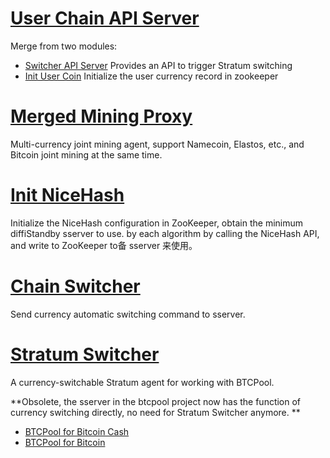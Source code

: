 # [User Chain API Server](userChainAPIServer/)

Merge from two modules:
* [Switcher API Server](userChainAPIServer/switcherAPIServer/)
  Provides an API to trigger Stratum switching
* [Init User Coin](userChainAPIServer/initUserCoin/)
  Initialize the user currency record in zookeeper

# [Merged Mining Proxy](mergedMiningProxy/)

Multi-currency joint mining agent, support Namecoin, Elastos, etc., and Bitcoin joint mining at the same time.

# [Init NiceHash](initNiceHash/)

Initialize the NiceHash configuration in ZooKeeper, obtain the minimum diffiStandby sserver to use. by each algorithm by calling the NiceHash API, and write to ZooKeeper to备 sserver 来使用。

# [Chain Switcher](chainSwitcher/)
Send currency automatic switching command to sserver.

# [Stratum Switcher](stratumSwitcher/)

A currency-switchable Stratum agent for working with BTCPool.

**Obsolete, the sserver in the btcpool project now has the function of currency switching directly, no need for Stratum Switcher anymore. **

* [BTCPool for Bitcoin Cash](https://github.com/btccom/bccpool)
* [BTCPool for Bitcoin](https://github.com/btccom/btcpool)
